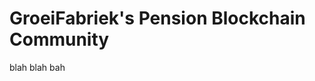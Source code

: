 # GroeiFabriek's Pension Blockchain Community

blah blah bah

<script src="docsify.js" data-load-sidebar="nl/_sidebar.md"></script>

